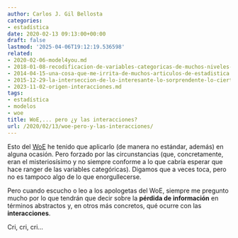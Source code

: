 ```yaml
---
author: Carlos J. Gil Bellosta
categories:
- estadística
date: 2020-02-13 09:13:00+00:00
draft: false
lastmod: '2025-04-06T19:12:19.536598'
related:
- 2020-02-06-model4you.md
- 2018-01-08-recodificacion-de-variables-categoricas-de-muchos-niveles-ayuda.md
- 2014-04-15-una-cosa-que-me-irrita-de-muchos-articulos-de-estadistica.md
- 2015-12-29-la-interseccion-de-lo-interesante-lo-sorprendente-lo-cierto-y-lo-basado-en-datos.md
- 2023-11-02-origen-interacciones.md
tags:
- estadística
- modelos
- woe
title: WoE,... pero ¿y las interacciones?
url: /2020/02/13/woe-pero-y-las-interacciones/
---
```


Esto del [WoE](https://statcompute.wordpress.com/2019/05/04/why-use-weight-of-evidence/) he tenido que aplicarlo (de manera no estándar, además) en alguna ocasión. Pero forzado por las circunstancias (que, concretamente, eran el misteriosísimo y no siempre conforme a lo que cabría esperar que hace ranger de las variables categóricas). Digamos que a veces toca, pero no es tampoco algo de lo que enorgullecerse.

Pero cuando escucho o leo a los apologetas del WoE, siempre me pregunto mucho por lo que tendrán que decir sobre la **pérdida de información** en términos abstractos y, en otros más concretos, qué ocurre con las **interacciones**.

Cri, cri, cri...